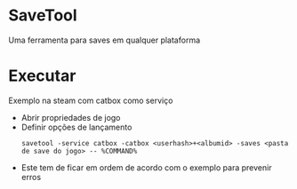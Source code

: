 # SaveTool
Uma ferramenta para saves em qualquer plataforma

# Executar
Exemplo na steam com catbox como serviço
- Abrir propriedades de jogo
- Definir opções de lançamento
    ```
    savetool -service catbox -catbox <userhash>+<albumid> -saves <pasta de save do jogo> -- %COMMAND%
    ```
- Este tem de ficar em ordem de acordo com o exemplo para prevenir erros

